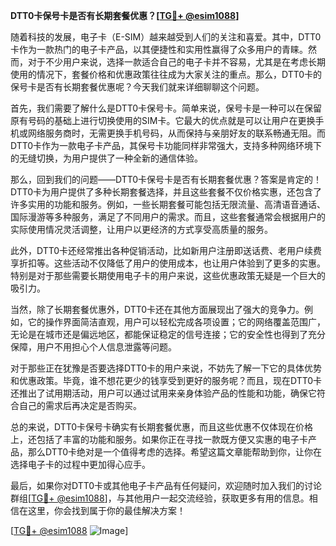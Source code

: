 **DTT0卡保号卡是否有长期套餐优惠？[[TG💪+ @esim1088](https://t.me/s/esim1088)]**

随着科技的发展，电子卡（E-SIM）越来越受到人们的关注和喜爱。其中，DTT0卡作为一款热门的电子卡产品，以其便捷性和实用性赢得了众多用户的青睐。然而，对于不少用户来说，选择一款适合自己的电子卡并不容易，尤其是在考虑长期使用的情况下，套餐价格和优惠政策往往成为大家关注的重点。那么，DTT0卡的保号卡是否有长期套餐优惠呢？今天我们就来详细聊聊这个问题。

首先，我们需要了解什么是DTT0卡保号卡。简单来说，保号卡是一种可以在保留原有号码的基础上进行切换使用的SIM卡。它最大的优点就是可以让用户在更换手机或网络服务商时，无需更换手机号码，从而保持与亲朋好友的联系畅通无阻。而DTT0卡作为一款电子卡产品，其保号卡功能同样非常强大，支持多种网络环境下的无缝切换，为用户提供了一种全新的通信体验。

那么，回到我们的问题——DTT0卡保号卡是否有长期套餐优惠？答案是肯定的！DTT0卡为用户提供了多种长期套餐选择，并且这些套餐不仅价格实惠，还包含了许多实用的功能和服务。例如，一些长期套餐可能包括无限流量、高清语音通话、国际漫游等多种服务，满足了不同用户的需求。而且，这些套餐通常会根据用户的实际使用情况灵活调整，让用户以更经济的方式享受高质量的服务。

此外，DTT0卡还经常推出各种促销活动，比如新用户注册即送话费、老用户续费享折扣等。这些活动不仅降低了用户的使用成本，也让用户体验到了更多的实惠。特别是对于那些需要长期使用电子卡的用户来说，这些优惠政策无疑是一个巨大的吸引力。

当然，除了长期套餐优惠外，DTT0卡还在其他方面展现出了强大的竞争力。例如，它的操作界面简洁直观，用户可以轻松完成各项设置；它的网络覆盖范围广，无论是在城市还是偏远地区，都能保证稳定的信号连接；它的安全性也得到了充分保障，用户不用担心个人信息泄露等问题。

对于那些正在犹豫是否要选择DTT0卡的用户来说，不妨先了解一下它的具体优势和优惠政策。毕竟，谁不想花更少的钱享受到更好的服务呢？而且，现在DTT0卡还推出了试用期活动，用户可以通过试用来亲身体验产品的性能和功能，确保它符合自己的需求后再决定是否购买。

总的来说，DTT0卡保号卡确实有长期套餐优惠，而且这些优惠不仅体现在价格上，还包括了丰富的功能和服务。如果你正在寻找一款既方便又实惠的电子卡产品，那么DTT0卡绝对是一个值得考虑的选择。希望这篇文章能帮助到你，让你在选择电子卡的过程中更加得心应手。

最后，如果你对DTT0卡或其他电子卡产品有任何疑问，欢迎随时加入我们的讨论群组[[TG💪+ @esim1088](https://t.me/s/esim1088)]，与其他用户一起交流经验，获取更多有用的信息。相信在这里，你会找到属于你的最佳解决方案！

[[TG💪+ @esim1088](https://t.me/s/esim1088) ![Image](https://i.postimg.cc/4NQfJmqS/Snipaste-2025-05-13-00-14-12.png)]